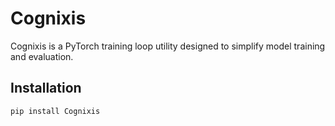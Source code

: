 # Cognixis

Cognixis is a PyTorch training loop utility designed to simplify model training and evaluation.

## Installation

```bash
pip install Cognixis
